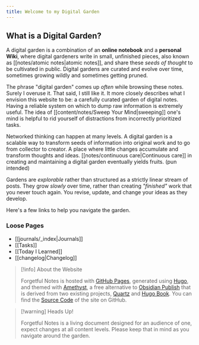 ```yaml
---
title: Welcome to my Digital Garden
---
```


## What is a Digital Garden?

A digital garden is a combination of an **online notebook** and a **personal Wiki**, where digital gardeners write in small, unfinished pieces, also known as [[notes/atomic notes|atomic notes]], and share these _seeds of thought_ to be cultivated in public. Digital gardens are curated and evolve over time, sometimes growing wildly and sometimes getting pruned.

The phrase "digital garden" comes up _often_ while browsing these notes. Surely I overuse it. That said, I still like it. It more closely describes what I envision this website to be: a carefully curated garden of digital notes. Having a reliable system on which to dump raw information is extremely useful. The idea of [[content/notes/Sweep Your Mind|sweeping]] one's mind is helpful to rid yourself of distractions from incorrectly prioritized tasks.

Networked thinking can happen at many levels. A digital garden is a scalable way to transform seeds of information into original work and to go from collector to creator. A place where little changes accumulate and transform thoughts and ideas. [[notes/continuous care|Continuous care]] in creating and maintaining a digital garden eventually yields fruits. (pun intended)

Gardens are _explorable_ rather than structured as a strictly linear stream of posts. They grow _slowly_ over time, rather than creating _"finished"_ work that you never touch again. You revise, update, and change your ideas as they develop.

Here's a few links to help you navigate the garden.

### Loose Pages

- [[journals/_index|Journals]]
- [[Tasks]]
- [[Today I Learned]]
- [[changelog|Changelog]]

>[!info] About the Website
>
>Forgetful Notes is hosted with [GitHub Pages](https://pages.github.com/), generated using [Hugo](https://gohugo.io/), and themed with [Amethyst](https://github.com/64bitpandas/amethyst), a free alternative to [Obsidian Publish](https://obsidian.md/publish) that is derived from two existing projects, [Quartz](https://quartz.jzhao.xyz/) and [Hugo Book](https://github.com/alex-shpak/hugo-book). You can find the [Source Code](https://github.com/datastring/amethyst) of the site on GitHub.

>[!warning] Heads Up!
>
>Forgetful Notes is a living document designed for an audience of one, expect changes at all content levels. Please keep that in mind as you navigate around the garden.
